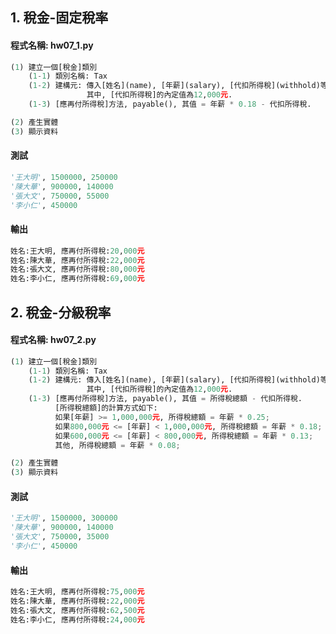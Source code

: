 ## 1. 稅金-固定稅率

#### 程式名稱: hw07_1.py
``` python
(1) 建立一個[稅金]類別
    (1-1) 類別名稱: Tax
    (1-2) 建構元: 傳入[姓名](name), [年薪](salary), [代扣所得稅](withhold)等3個參數, 寫入實體中, 成為實體的成員.
                 其中, [代扣所得稅]的內定值為12,000元.
    (1-3) [應再付所得稅]方法, payable(), 其值 = 年薪 * 0.18 - 代扣所得稅.

(2) 產生實體
(3) 顯示資料
```

#### 測試
``` python
'王大明', 1500000, 250000   
'陳大華', 900000, 140000  
'張大文', 750000, 55000 
'李小仁', 450000 
```

#### 輸出
``` python
姓名:王大明, 應再付所得稅:20,000元
姓名:陳大華, 應再付所得稅:22,000元
姓名:張大文, 應再付所得稅:80,000元
姓名:李小仁, 應再付所得稅:69,000元
```


## 2. 稅金-分級稅率

#### 程式名稱: hw07_2.py
``` python
(1) 建立一個[稅金]類別
    (1-1) 類別名稱: Tax
    (1-2) 建構元: 傳入[姓名](name), [年薪](salary), [代扣所得稅](withhold)等3個參數, 寫入實體中, 成為實體的成員.
                 其中, [代扣所得稅]的內定值為12,000元.
    (1-3) [應再付所得稅]方法, payable(), 其值 = 所得稅總額 - 代扣所得稅.
          [所得稅總額]的計算方式如下:
          如果[年薪] >= 1,000,000元, 所得稅總額 = 年薪 * 0.25;
          如果800,000元 <= [年薪] < 1,000,000元, 所得稅總額 = 年薪 * 0.18;
          如果600,000元 <= [年薪] < 800,000元, 所得稅總額 = 年薪 * 0.13;
          其他, 所得稅總額 = 年薪 * 0.08;

(2) 產生實體
(3) 顯示資料
```

#### 測試
``` python
'王大明', 1500000, 300000 
'陳大華', 900000, 140000
'張大文', 750000, 35000  
'李小仁', 450000
```

#### 輸出
``` python
姓名:王大明, 應再付所得稅:75,000元
姓名:陳大華, 應再付所得稅:22,000元
姓名:張大文, 應再付所得稅:62,500元
姓名:李小仁, 應再付所得稅:24,000元
```
